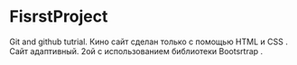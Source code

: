 # FisrstProject
Git and github tutrial. 
Кино сайт сделан только с помощью HTML и CSS . Сайт адаптивный.
2ой с использованием библиотеки Bootsrtrap .
